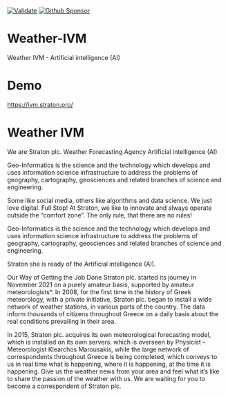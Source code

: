 [![Validate](https://github.com/StratonPro/Weather-IVM/actions/workflows/validate.yml/badge.svg)](https://github.com/StratonPro/Weather-IVM/actions/workflows/validate.yml)
[![Github Sponsor](https://img.shields.io/static/v1?label=Sponsor&message=%E2%9D%A4&logo=GitHub&link=https://github.com/sponsors/StratonPro)](https://github.com/sponsors/StratonPro)




# Weather-IVM
Weather IVM - Artificial intelligence (AI)

# Demo
https://ivm.straton.pro/

# Weather IVM

We are Straton plc.
Weather Forecasting Agency
Artificial intelligence (AI)

Geo-Informatics is the science and the technology which develops and uses information science infrastructure to address the problems of geography, cartography, geosciences and related branches of science and engineering.

Some like social media, others like algorithms and data science. We just love digital. Full Stop! At Straton, we like to innovate and always operate outside the “comfort zone”. The only rule, that there are no rules!

Geo-Informatics is the science and the technology which develops and uses information science infrastructure to address the problems of geography, cartography, geosciences and related branches of science and engineering.

Straton she is ready of the Artificial intelligence (AI).

Our Way of Getting the Job Done
Straton plc. started its journey in November 2021 on a purely amateur basis, supported by amateur meteorologists*. In 2008, for the first time in the history of Greek meteorology, with a private initiative, Straton plc. began to install a wide network of weather stations, in various parts of the country. The data inform thousands of citizens throughout Greece on a daily basis about the real conditions prevailing in their area.

In 2015, Straton plc. acquires its own meteorological forecasting model, which is installed on its own servers. which is overseen by Physicist – Meteorologist Klearchos Marousakis, while the large network of correspondents throughout Greece is being completed, which conveys to us in real time what is happening, where it is happening, at the time it is happening. Give us the weather news from your area and feel what it’s like to share the passion of the weather with us. We are waiting for you to become a correspondent of Straton plc.
